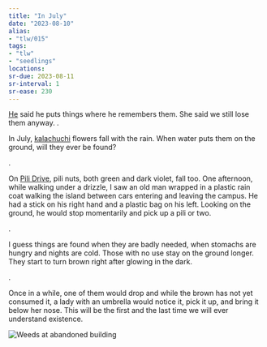 ```yaml
---
title: "In July"
date: "2023-08-10"
alias:
- "tlw/015"
tags:
- "tlw"
- "seedlings"
locations:
sr-due: 2023-08-11
sr-interval: 1
sr-ease: 230
---
```


[He](geo:14.166446249410958,121.24214673531245) said he puts things where he remembers them. She said we still lose them anyway.
.

In July, [kalachuchi](geo:14.16490582216877,121.24431097414347) flowers fall with the rain. When water puts them on the ground, will they ever be found?

.

On [Pili Drive](geo:14.161621492972802,121.24731550924481), pili nuts, both green and dark violet, fall too. One afternoon, while walking under a drizzle, I saw an old man wrapped in a plastic rain coat walking the island between cars entering and leaving the campus. He had a stick on his right hand and a plastic bag on his left. Looking on the ground, he would stop momentarily and pick up a pili or two.

.

I guess things are found when they are badly needed, when stomachs are hungry and nights are cold. Those with no use stay on the ground longer. They start to turn brown right after glowing in the dark.

.

Once in a while, one of them would drop and while the brown has not yet consumed it, a lady with an umbrella would notice it, pick it up, and bring it below her nose. This will be the first and the last time we will ever understand existence.

![Weeds at abandoned building](vignettes/images/ymca-weeds.jpg)